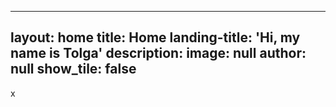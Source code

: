 
---
layout: home
title: Home
landing-title: 'Hi, my name is Tolga'
description: 
image: null
author: null
show_tile: false
---

x
